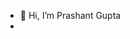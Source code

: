 - 👋 Hi, I’m Prashant Gupta
- 

<!---
prashant1337/prashant1337 is a ✨ special ✨ repository because its `README.md` (this file) appears on your GitHub profile.
You can click the Preview link to take a look at your changes.
--->
